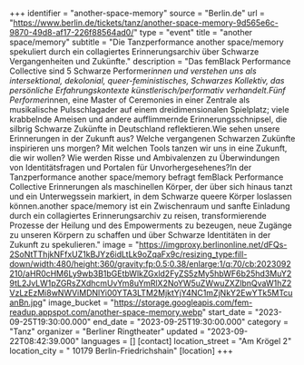 +++
identifier = "another-space-memory"
source = "Berlin.de"
url = "https://www.berlin.de/tickets/tanz/another-space-memory-9d565e6c-9870-49d8-af17-226f88564ad0/"
type = "event"
title = "another space/memory"
subtitle = "Die Tanzperformance another space/memory spekuliert durch ein collagiertes Erinnerungsarchiv über Schwarze Vergangenheiten und Zukünfte."
description = "Das femBlack Performance Collective sind 5 Schwarze Performer*innen und verstehen uns als intersektional, dekolonial, queer-feministisches, Schwarzes Kollektiv, das persönliche Erfahrungskontexte künstlerisch/performativ verhandelt.Fünf Performer*innen, eine Master of Ceremonies in einer Zentrale als musikalische Pulsschlagader auf einem dreidimensionalen Spielplatz; viele krabbelnde Ameisen und andere aufflimmernde Erinnerungsschnipsel, die silbrig Schwarze Zukünfte in Deutschland reflektieren.Wie sehen unsere Erinnerungen in der Zukunft aus? Welche vergangenen Schwarzen Zukünfte inspirieren uns morgen? Mit welchen Tools tanzen wir uns in eine Zukunft, die wir wollen? Wie werden Risse und Ambivalenzen zu Überwindungen von Identitätsfragen und Portalen für Unvorhergesehenes?In der Tanzperformance another space/memory befragt femBlack Performance Collective Erinnerungen als maschinellen Körper, der über sich hinaus tanzt und ein Unterwegssein markiert, in dem Schwarze queere Körper loslassen können.another space/memory ist ein Zwischenraum und sanfte Einladung durch ein collagiertes Erinnerungsarchiv zu reisen, transformierende Prozesse der Heilung und des Empowerments zu bezeugen, neue Zugänge zu unseren Körpern zu schaffen und über Schwarze Identitäten in der Zukunft zu spekulieren."
image = "https://imgproxy.berlinonline.net/dFQs-2SoNtTThjkNFfxUZ1kBJYz6idLtLk9oZqaFx9c/resizing_type:fill-down/width:480/height:360/gravity:fp:0.5:0.38/enlarge:1/q:70/cb:2023092210/aHR0cHM6Ly9wb3B1bGEtbWlkZGxld2FyZS5zMy5hbWF6b25hd3MuY29tL2JvLW1pZGRsZXdhcmUvYm8uYmRlX2NoYW5uZWwuZXZlbnQvaW1hZ2VzLzEzMi8wNWViMDNlYi00YTA3LTM2MjktYjY4NC1mZjNkY2EwYTk5MTcuanBn.jpg"
image_bucket = "https://storage.googleapis.com/fem-readup.appspot.com/another-space-memory.webp"
start_date = "2023-09-25T19:30:00.000"
end_date = "2023-09-25T19:30:00.000"
category = "Tanz"
organizer = "Berliner Ringtheater"
updated = "2023-09-22T08:42:39.000"
languages = []
[contact]
location_street = "Am Krögel 2"
location_city = " 10179 Berlin-Friedrichshain"
[location]
+++
